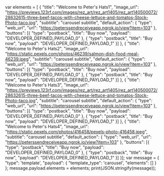 var elements = [
    {
        "title": "Welcome to Peter's Hats1",
        "image_url": "https://previews.123rf.com/images/rez_art/rez_art1405/rez_art140500072/28632615-three-beef-tacos-with-cheese-lettuce-and-tomatos-Stock-Photo-taco.jpg",
        "subtitle": "carousel subtitle",
        "default_action": {
            "type": "web_url",
            "url": "https://peterssendreceiveapp.ngrok.io/view?item=103"
        },
        "buttons": [{
            "type": "postback",
            "title": "Buy now",
            "payload": "DEVELOPER_DEFINED_PAYLOAD_0"
        }, {
            "type": "postback",
            "title": "Buy now",
            "payload": "DEVELOPER_DEFINED_PAYLOAD_1"
        }]
    }, {
        "title": "Welcome to Peter's Hats2",
        "image_url": "https://static.pexels.com/photos/46239/salmon-dish-food-meal-46239.jpeg",
        "subtitle": "carousel subtitle",
        "default_action": {
            "type": "web_url",
            "url": "https://peterssendreceiveapp.ngrok.io/view?item=103"
        },
        "buttons": [{
            "type": "postback",
            "title": "Buy now",
            "payload": "DEVELOPER_DEFINED_PAYLOAD_0"
        }, {
            "type": "postback",
            "title": "Buy now",
            "payload": "DEVELOPER_DEFINED_PAYLOAD_1"
        }]
    }, {
        "title": "Welcome to Peter's Hats3",
        "image_url": "https://previews.123rf.com/images/rez_art/rez_art1405/rez_art140500072/28632615-three-beef-tacos-with-cheese-lettuce-and-tomatos-Stock-Photo-taco.jpg",
        "subtitle": "carousel subtitle",
        "default_action": {
            "type": "web_url",
            "url": "https://peterssendreceiveapp.ngrok.io/view?item=103"
        },
        "buttons": [{
            "type": "postback",
            "title": "Buy now",
            "payload": "DEVELOPER_DEFINED_PAYLOAD_0"
        }, {
            "type": "postback",
            "title": "Buy now",
            "payload": "DEVELOPER_DEFINED_PAYLOAD_1"
        }]
    }, {
        "title": "Welcome to Peter's Hats4",
        "image_url": "https://static.pexels.com/photos/416458/pexels-photo-416458.jpeg",
        "subtitle": "carousel subtitle",
        "default_action": {
            "type": "web_url",
            "url": "https://peterssendreceiveapp.ngrok.io/view?item=103"
        },
        "buttons": [{
            "type": "postback",
            "title": "Buy now",
            "payload": "DEVELOPER_DEFINED_PAYLOAD_0"
        }, {
            "type": "postback",
            "title": "Buy now",
            "payload": "DEVELOPER_DEFINED_PAYLOAD_1"
        }]
    }];
var message = {
    "type": 'template',
    "payload": {
        "template_type": 'carousel',
        "elements": []
    }
};
message.payload.elements = elements;
print(JSON.stringify(message));